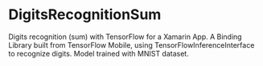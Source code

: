 # DigitsRecognitionSum
Digits recognition (sum) with TensorFlow for a Xamarin App. A Binding Library built from TensorFlow Mobile, using TensorFlowInferenceInterface to recognize digits. Model trained with MNIST dataset.
